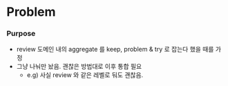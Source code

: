 # Problem

### Purpose
- review 도메인 내의 aggregate 를 keep, problem & try 로 잡는다 했을 때를 가정
- 그냥 나눠만 놨음. 괜찮은 방법대로 이후 통합 필요
  - e.g) 사실 review 와 같은 레벨로 둬도 괜찮음.
